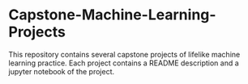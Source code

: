 # Capstone-Machine-Learning-Projects
This repository contains several capstone projects of lifelike machine learning practice.
Each project contains a README description and a jupyter notebook of the project.
